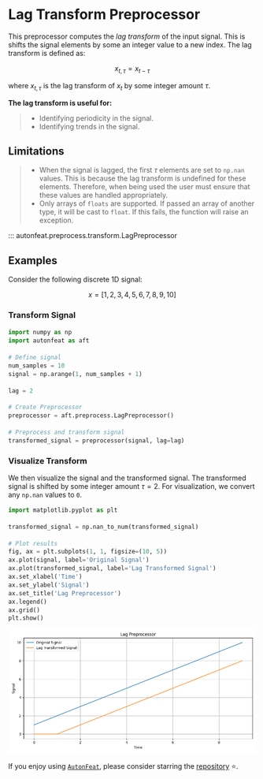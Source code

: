 # Lag Transform Preprocessor

This preprocessor computes the *lag transform* of the input signal. This is shifts the signal elements by some an integer value to a new index. The lag transform is defined as:

$$
x_{t, \tau} = x_{t - \tau}
$$

where $x_{t, \tau}$ is the lag transform of $x_t$ by some integer amount $\tau$.

**The lag transform is useful for:**

> - Identifying periodicity in the signal.
> - Identifying trends in the signal.


## Limitations

> - When the signal is lagged, the first $\tau$ elements are set to `np.nan` values. This is because the lag transform is undefined for these elements. Therefore, when being used the user must ensure that these values are handled appropriately.
> - Only arrays of `floats` are supported. If passed an array of another type, it will be cast to `float`. If this fails, the function will raise an exception.

::: autonfeat.preprocess.transform.LagPreprocessor

## Examples

Consider the following discrete 1D signal:

$$
x = [1, 2, 3, 4, 5, 6, 7, 8, 9, 10]
$$


### Transform Signal

```python
import numpy as np
import autonfeat as aft

# Define signal
num_samples = 10
signal = np.arange(1, num_samples + 1)

lag = 2

# Create Preprocessor
preprocessor = aft.preprocess.LagPreprocessor()

# Preprocess and transform signal
transformed_signal = preprocessor(signal, lag=lag)
```

### Visualize Transform

We then visualize the signal and the transformed signal. The transformed signal is shifted by some integer amount $\tau = 2$. For visualization, we convert any `np.nan` values to `0`.


```python
import matplotlib.pyplot as plt

transformed_signal = np.nan_to_num(transformed_signal)

# Plot results
fig, ax = plt.subplots(1, 1, figsize=(10, 5))
ax.plot(signal, label='Original Signal')
ax.plot(transformed_signal, label='Lag Transformed Signal')
ax.set_xlabel('Time')
ax.set_ylabel('Signal')
ax.set_title('Lag Preprocessor')
ax.legend()
ax.grid()
plt.show()
```

![Lag](../../../assets/lag_visualize.png)


If you enjoy using [`AutonFeat`](../../../index.md), please consider starring the [repository](https://github.com/autonlab/AutonFeat) ⭐️.